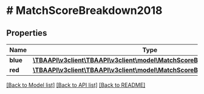 # # MatchScoreBreakdown2018

## Properties

Name | Type | Description | Notes
------------ | ------------- | ------------- | -------------
**blue** | [**\TBAAPI\v3client\TBAAPI\v3client\model\MatchScoreBreakdown2018Alliance**](MatchScoreBreakdown2018Alliance.md) |  | [optional] 
**red** | [**\TBAAPI\v3client\TBAAPI\v3client\model\MatchScoreBreakdown2018Alliance**](MatchScoreBreakdown2018Alliance.md) |  | [optional] 

[[Back to Model list]](../../README.md#documentation-for-models) [[Back to API list]](../../README.md#documentation-for-api-endpoints) [[Back to README]](../../README.md)


